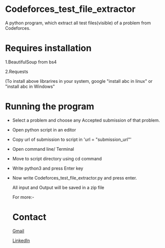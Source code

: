 # Codeforces_test_file_extractor

A python program, which extract all test files(visible) of a problem from Codeforces.

# Requires installation

1.BeautifulSoup from bs4

2.Requests


(To install above librarires in your system, google "install abc in linux" or "install abc in Windows"

# Running the program

- Select a problem and choose any Accepted submission of that problem.

- Open python script in an editor

- Copy url of submission to script in 'url = "submission_url"'

- Open command line/ Terminal

- Move to script directory using cd command

- Write python3 and press Enter key

- Now write Codeforces_test_file_extractor.py and press enter.

  All input and Output will be saved in a zip file
  
  For more:-
  # Contact
  [Gmail](vermasonu6416@gmail.com)
  
  [LinkedIn](https://www.linkedin.com/in/vermasonu6416/)
